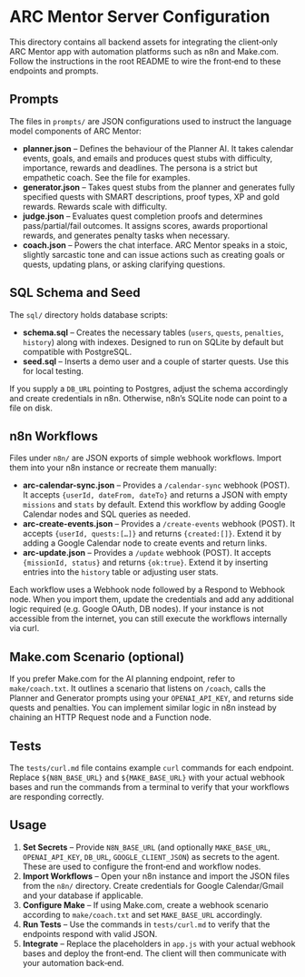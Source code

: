 # ARC Mentor Server Configuration

This directory contains all backend assets for integrating the client‑only ARC Mentor app with automation platforms such as n8n and Make.com. Follow the instructions in the root README to wire the front‑end to these endpoints and prompts.

## Prompts

The files in `prompts/` are JSON configurations used to instruct the language model components of ARC Mentor:

- **planner.json** – Defines the behaviour of the Planner AI. It takes calendar events, goals, and emails and produces quest stubs with difficulty, importance, rewards and deadlines. The persona is a strict but empathetic coach. See the file for examples.
- **generator.json** – Takes quest stubs from the planner and generates fully specified quests with SMART descriptions, proof types, XP and gold rewards. Rewards scale with difficulty.
- **judge.json** – Evaluates quest completion proofs and determines pass/partial/fail outcomes. It assigns scores, awards proportional rewards, and generates penalty tasks when necessary.
- **coach.json** – Powers the chat interface. ARC Mentor speaks in a stoic, slightly sarcastic tone and can issue actions such as creating goals or quests, updating plans, or asking clarifying questions.

## SQL Schema and Seed

The `sql/` directory holds database scripts:

- **schema.sql** – Creates the necessary tables (`users`, `quests`, `penalties`, `history`) along with indexes. Designed to run on SQLite by default but compatible with PostgreSQL.
- **seed.sql** – Inserts a demo user and a couple of starter quests. Use this for local testing.

If you supply a `DB_URL` pointing to Postgres, adjust the schema accordingly and create credentials in n8n. Otherwise, n8n’s SQLite node can point to a file on disk.

## n8n Workflows

Files under `n8n/` are JSON exports of simple webhook workflows. Import them into your n8n instance or recreate them manually:

- **arc-calendar-sync.json** – Provides a `/calendar-sync` webhook (POST). It accepts `{userId, dateFrom, dateTo}` and returns a JSON with empty `missions` and `stats` by default. Extend this workflow by adding Google Calendar nodes and SQL queries as needed.
- **arc-create-events.json** – Provides a `/create-events` webhook (POST). It accepts `{userId, quests:[…]}` and returns `{created:[]}`. Extend it by adding a Google Calendar node to create events and return links.
- **arc-update.json** – Provides a `/update` webhook (POST). It accepts `{missionId, status}` and returns `{ok:true}`. Extend it by inserting entries into the `history` table or adjusting user stats.

Each workflow uses a Webhook node followed by a Respond to Webhook node. When you import them, update the credentials and add any additional logic required (e.g. Google OAuth, DB nodes). If your instance is not accessible from the internet, you can still execute the workflows internally via curl.

## Make.com Scenario (optional)

If you prefer Make.com for the AI planning endpoint, refer to `make/coach.txt`. It outlines a scenario that listens on `/coach`, calls the Planner and Generator prompts using your `OPENAI_API_KEY`, and returns side quests and penalties. You can implement similar logic in n8n instead by chaining an HTTP Request node and a Function node.

## Tests

The `tests/curl.md` file contains example `curl` commands for each endpoint. Replace `${N8N_BASE_URL}` and `${MAKE_BASE_URL}` with your actual webhook bases and run the commands from a terminal to verify that your workflows are responding correctly.

## Usage

1. **Set Secrets** – Provide `N8N_BASE_URL` (and optionally `MAKE_BASE_URL`, `OPENAI_API_KEY`, `DB_URL`, `GOOGLE_CLIENT_JSON`) as secrets to the agent. These are used to configure the front‑end and workflow nodes.
2. **Import Workflows** – Open your n8n instance and import the JSON files from the `n8n/` directory. Create credentials for Google Calendar/Gmail and your database if applicable.
3. **Configure Make** – If using Make.com, create a webhook scenario according to `make/coach.txt` and set `MAKE_BASE_URL` accordingly.
4. **Run Tests** – Use the commands in `tests/curl.md` to verify that the endpoints respond with valid JSON.
5. **Integrate** – Replace the placeholders in `app.js` with your actual webhook bases and deploy the front‑end. The client will then communicate with your automation back‑end.
